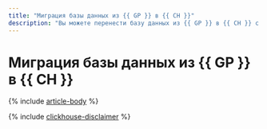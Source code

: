 ```yaml
---
title: "Миграция базы данных из {{ GP }} в {{ CH }}"
description: "Вы можете перенести базу данных из {{ GP }} в {{ CH }} с помощью сервиса {{ data-transfer-full-name }}."
---
```


# Миграция базы данных из {{ GP }} в {{ CH }}

{% include [article-body](../../_tutorials/greenplum-to-clickhouse.md) %}

{% include [clickhouse-disclaimer](../../_includes/clickhouse-disclaimer.md) %}
